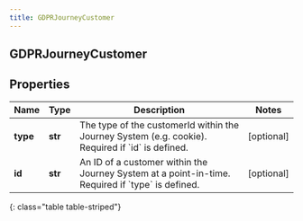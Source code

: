 ```yaml
---
title: GDPRJourneyCustomer
---
```

## GDPRJourneyCustomer

## Properties

|Name | Type | Description | Notes|
|------------ | ------------- | ------------- | -------------|
| **type** | **str** | The type of the customerId within the Journey System (e.g. cookie). Required if &#x60;id&#x60; is defined. | [optional] |
| **id** | **str** | An ID of a customer within the Journey System at a point-in-time. Required if &#x60;type&#x60; is defined. | [optional] |
{: class="table table-striped"}


